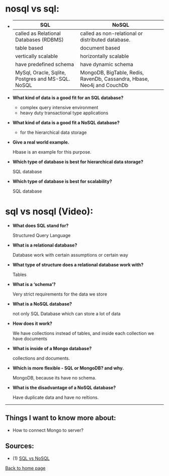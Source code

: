 # **nosql vs sql:**

- | SQL                                               | NoSQL                                                                  |
  | ------------------------------------------------- | ---------------------------------------------------------------------- |
  | called as Relational Databases (RDBMS)            | called as non-relational or distributed database.                      |
  | table based                                       | document based                                                         |
  | vertically scalable                               | horizontally scalable                                                  |
  | have predefined schema                            | have dynamic schema                                                    |
  | MySql, Oracle, Sqlite, Postgres and MS-SQL. NoSQL | MongoDB, BigTable, Redis, RavenDb, Cassandra, Hbase, Neo4j and CouchDb |

- **What kind of data is a good fit for an SQL database?**

  - complex query intensive environment
  - heavy duty transactional type applications

- **What kind of data is a good fit a NoSQL database?**

  - for the hierarchical data storage

- **Give a real world example.**

  Hbase is an example for this purpose.

- **Which type of database is best for hierarchical data storage?**

  SQL database

- **Which type of database is best for scalability?**

  SQL database

# **sql vs nosql (Video):**

- **What does SQL stand for?**

  Structured Query Language

- **What is a relational database?**

  Database work with certain assumptions or certain way

- **What type of structure does a relational database work with?**

  Tables

- **What is a ‘schema’?**

  Very strict requirements for the data we store

- **What is a NoSQL database?**

  not only SQL Database which can store a lot of data

- **How does it work?**

  We have collections instead of tables, and inside each collection we have documents

- **What is inside of a Mongo database?**

  collections and documents.

- **Which is more flexible - SQL or MongoDB? and why.**

  MongoDB, because its have no schema.

- **What is the disadvantage of a NoSQL database?**

  Have duplicate data and have no reltions.

---

## Things I want to know more about:

- How to connect Mongo to server?

## Sources:

- (1) [SQL vs NoSQL](https://www.thegeekstuff.com/2014/01/sql-vs-nosql-db/?utm_source=tuicool)

[Back to home page](../README.md)
